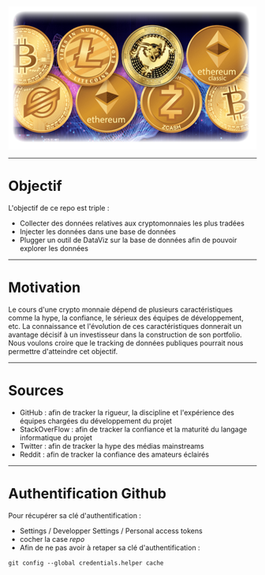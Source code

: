 
<img src="img/cryptohp.png" width="516">


***

# Objectif

L'objectif de ce repo est triple :
 * Collecter des données relatives aux cryptomonnaies les plus tradées
 * Injecter les données dans une base de données
 * Plugger un outil de DataViz sur la base de données afin de pouvoir explorer les données

***

# Motivation

Le cours d'une crypto monnaie dépend de plusieurs caractéristiques comme la hype, la confiance, le sérieux des équipes de développement, etc. La connaissance et l'évolution de ces caractéristiques donnerait un avantage décisif à un investisseur dans la construction de son portfolio. Nous voulons croire que le tracking de données publiques pourrait nous permettre d'atteindre cet objectif.

***

# Sources

 * GitHub : afin de tracker la rigueur, la discipline et l'expérience des équipes chargées du développement du projet
 * StackOverFlow : afin de tracker la confiance et la maturité du langage informatique du projet
 * Twitter : afin de tracker la hype des médias mainstreams
 * Reddit : afin de tracker la confiance des amateurs éclairés


***

# Authentification Github

Pour récupérer sa clé d'authentification : 
 * Settings / Developper Settings / Personal access tokens
 * cocher la case *repo*
 * Afin de ne pas avoir à retaper sa clé d'authentification : 

```
git config --global credentials.helper cache
```

